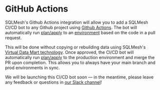 # GitHub Actions

SQLMesh's Github Actions integration will allow you to add a SQLMesh CI/CD bot to any Github project using [Github Actions](https://github.com/features/actions). The bot will automatically run [plan/apply](../concepts/plans.md) to an [environment](../concepts/environments.md) based on the code in a pull request.

This will be done without copying or rebuilding data using SQLMesh's [Virtual Data Mart technology](../concepts/glossary.md#virtual-data-marts). 
Once approved, the CI/CD bot will automatically run [plan/apply](../concepts/plans.md) to the production environment and merge the PR upon completion.
This allows you to always have your main branch and prod environments in sync.

We will be launching this CI/CD bot soon &mdash; in the meantime, please leave any feedback or questions in [our Slack channel](https://join.slack.com/t/tobiko-data/shared_invite/zt-1ma66d79v-a4dbf4DUpLAQJ8ptQrJygg)!